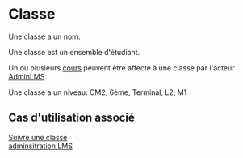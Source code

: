 #  Classe

Une classe a un nom.

Une classe est un ensemble d'étudiant.

Un ou plusieurs [cours](cours.md) peuvent être affecté à une classe par l'acteur [AdminLMS](../acteurs/adminLMS.md).

Une classe a un niveau: CM2, 6ème, Terminal, L2, M1

## Cas d'utilisation associé

[Suivre une classe](../casutilisation/enseignant/suivreclasse.md)  
[adminsitration LMS](../casutilisation/adminLMS/administrationlms.md)
<!---
Author : Hugo
Validator : Jordan
-->
